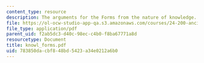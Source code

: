 ```yaml
---
content_type: resource
description: The arguments for the Forms from the nature of knowledge.
file: https://ol-ocw-studio-app-qa.s3.amazonaws.com/courses/24-200-ancient-philosophy-fall-2004/783850dacbf848bd5423a34e0212a6b0_knowl_forms.pdf
file_type: application/pdf
parent_uid: f2ab5dc3-d40c-98ec-c4b0-f8ba67771a8d
resourcetype: Document
title: knowl_forms.pdf
uid: 783850da-cbf8-48bd-5423-a34e0212a6b0
---
```

